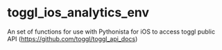 # toggl_ios_analytics_env
An set of functions for use with Pythonista for iOS to access toggl public API (https://github.com/toggl/toggl_api_docs)

